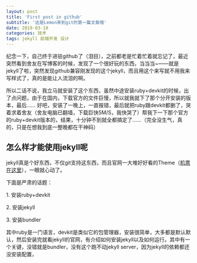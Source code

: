 ```yaml
---
layout: post
title: 'First post in github'
subtitle: '这是Lemon来到git的第一篇文章哦'
date: 2019-03-10
categories: 技术
tags: jekyll 前端开发 设计
---
```


纪念一下，自己终于进驻github了（泪目），之前都老是忙着忙着就忘记了，最近突然看到舍友在写博客的时候，发现了一个很好玩的东西，当当当~——就是jekyll了啦，突然发现github兼容刚发现的这个jekyll，而且用这个来写就不用我来写样式了，真的是能让人流泪的啊。

所以二话不说，我立马就安装了这个东西，虽然中途安装ruby+devkit的时候，出了点问题，由于在国内，下载官方的文件巨慢，所以就我就下了那个分开安装的版本，最后......   好吧，安装了一晚上，一直报错，最后就把ruby跟devkit都删了，哭着求着舍友（舍友电脑已翻墙，下载巨快5M/S，我快哭了）帮我下一下那个官方的ruby+devkit版本的，结果，十分钟不到就全都搞定了......（完全没生气，真的，只是在想我到底一整晚都在干神码）

## 怎么样才能使用jekyll呢

jekyll真是个好东西，不仅git支持这东西，而且官网一大堆好好看的Theme（[机票在这里](http://jekyllthemes.org/)），一眼就心动了。

下面是严肃的话题：

1\. 安装ruby+devkit

2\. 安装jekyll

3\. 安装bundler

其中ruby是一门语言，devkit是类似它的包管理器，安装很简单，大多都是默认默认，然后安装完就看jekyll的官网，有介绍如何安装jekyll以及如何运行。其中有一个关键，没错就是bundler，没有这个跑不动jekyll server，因为jekyll的依赖都还没安装配置，





